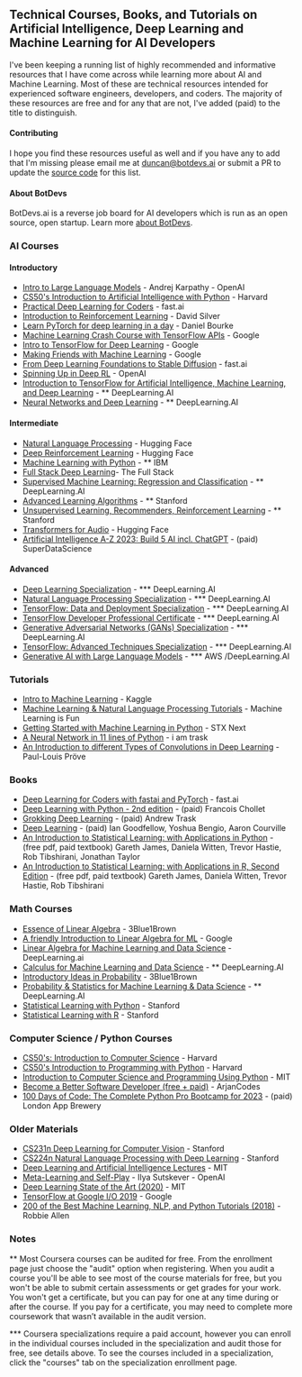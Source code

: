 ## Technical Courses, Books, and Tutorials on Artificial Intelligence, Deep Learning and Machine Learning for AI Developers

I've been keeping a running list of highly recommended and informative resources that I have come across while learning more about AI and Machine Learning. Most of these are technical resources intended for experienced software engineers, developers, and coders. The majority of these resources are free and for any that are not, I've added (paid) to the title to distinguish.

#### Contributing
I hope you find these resources useful as well and if you have any to add that I'm missing please email me at [duncan@botdevs.ai](mailto:duncan@botdevs.ai) or submit a PR to update the [source code](https://github.com/duncantmiller/ai-developer-resources/blob/main/README.md) for this list.

#### About BotDevs
BotDevs.ai is a reverse job board for AI developers which is run as an open source, open startup. Learn more [about BotDevs](https://botdevs.ai/about).

### AI Courses
#### Introductory
- [Intro to Large Language Models](https://youtu.be/zjkBMFhNj_g) - Andrej Karpathy - OpenAI
- [CS50's Introduction to Artificial Intelligence with Python](https://www.edx.org/learn/artificial-intelligence/harvard-university-cs50-s-introduction-to-artificial-intelligence-with-python) - Harvard
- [Practical Deep Learning for Coders](https://youtube.com/playlist?list=PLfYUBJiXbdtSvpQjSnJJ_PmDQB_VyT5iU) - fast.ai
- [Introduction to Reinforcement Learning](https://www.youtube.com/playlist?list=PLSVEhWrZWDHQTBmWZufjxpw3s8sveJtnJ) - David Silver
- [Learn PyTorch for deep learning in a day](https://www.youtube.com/watch?v=Z_ikDlimN6A) - Daniel Bourke
- [Machine Learning Crash Course with TensorFlow APIs](https://developers.google.com/machine-learning/crash-course) - Google
- [Intro to TensorFlow for Deep Learning](https://www.udacity.com/course/intro-to-tensorflow-for-deep-learning--ud187) - Google
- [Making Friends with Machine Learning](https://www.youtube.com/watch?v=1vkb7BCMQd0) - Google
- [From Deep Learning Foundations to Stable Diffusion](https://course.fast.ai/Lessons/part2.html) - fast.ai
- [Spinning Up in Deep RL](https://spinningup.openai.com/en/latest/) - OpenAI
- [Introduction to TensorFlow for Artificial Intelligence, Machine Learning, and Deep Learning](https://www.coursera.org/learn/introduction-tensorflow) - ** DeepLearning.AI
- [Neural Networks and Deep Learning](https://www.coursera.org/learn/neural-networks-deep-learning) - ** DeepLearning.AI

#### Intermediate
- [Natural Language Processing](https://huggingface.co/learn/nlp-course/chapter1/1) - Hugging Face
- [Deep Reinforcement Learning](https://huggingface.co/learn/deep-rl-course/unit0/introduction) - Hugging Face
- [Machine Learning with Python](https://www.coursera.org/learn/machine-learning-with-python) - ** IBM
- [Full Stack Deep Learning](https://fullstackdeeplearning.com/course/)- The Full Stack
- [Supervised Machine Learning: Regression and Classification](https://www.coursera.org/learn/machine-learning) - ** DeepLearning.AI
- [Advanced Learning Algorithms](https://www.coursera.org/learn/advanced-learning-algorithms) - ** Stanford
- [Unsupervised Learning, Recommenders, Reinforcement Learning](https://www.coursera.org/learn/unsupervised-learning-recommenders-reinforcement-learning) - ** Stanford
- [Transformers for Audio](https://huggingface.co/learn/audio-course/chapter0/introduction) - Hugging Face
- [Artificial Intelligence A-Z 2023: Build 5 AI incl. ChatGPT](https://www.udemy.com/course/artificial-intelligence-az/) - (paid) SuperDataScience

#### Advanced
- [Deep Learning Specialization](https://www.deeplearning.ai/courses/deep-learning-specialization/) - *** DeepLearning.AI
- [Natural Language Processing Specialization](https://www.deeplearning.ai/courses/natural-language-processing-specialization/) - *** DeepLearning.AI
- [TensorFlow: Data and Deployment Specialization](https://www.deeplearning.ai/courses/tensorflow-data-and-deployment-specialization/) - *** DeepLearning.AI
- [TensorFlow Developer Professional Certificate](https://www.deeplearning.ai/courses/tensorflow-developer-professional-certificate/) - *** DeepLearning.AI
- [Generative Adversarial Networks (GANs) Specialization](https://www.deeplearning.ai/courses/generative-adversarial-networks-gans-specialization/) - *** DeepLearning.AI
- [TensorFlow: Advanced Techniques Specialization](https://www.deeplearning.ai/courses/tensorflow-advanced-techniques-specialization/) - *** DeepLearning.AI
- [Generative AI with Large Language Models](https://www.deeplearning.ai/courses/generative-ai-with-llms/) - *** AWS /DeepLearning.AI

### Tutorials
- [Intro to Machine Learning](https://www.kaggle.com/learn/intro-to-machine-learning) - Kaggle
- [Machine Learning & Natural Language Processing Tutorials](https://www.machinelearningisfun.com/) - Machine Learning is Fun
- [Getting Started with Machine Learning in Python](https://www.stxnext.com/blog/getting-started-machine-learning-python/) - STX Next
- [A Neural Network in 11 lines of Python](https://iamtrask.github.io/2015/07/12/basic-python-network/) - i am trask
- [An Introduction to different Types of Convolutions in Deep Learning](https://towardsdatascience.com/types-of-convolutions-in-deep-learning-717013397f4d) - Paul-Louis Pröve


### Books
- [Deep Learning for Coders with fastai and PyTorch](https://github.com/fastai/fastbook) - fast.ai
- [Deep Learning with Python - 2nd edition](https://www.amazon.com/gp/product/1617296864/) - (paid) Francois Chollet
- [Grokking Deep Learning](https://www.amazon.com/gp/product/1617293709) - (paid) Andrew Trask
- [Deep Learning](https://www.amazon.com/gp/product/0262035618) - (paid) Ian Goodfellow, Yoshua Bengio, Aaron Courville
- [An Introduction to Statistical Learning: with Applications in Python](https://www.statlearning.com/) - (free pdf, paid textbook) Gareth James, Daniela Witten, Trevor Hastie, Rob Tibshirani, Jonathan Taylor
- [An Introduction to Statistical Learning: with Applications in R, Second Edition](https://www.statlearning.com/) - (free pdf, paid textbook) Gareth James, Daniela Witten, Trevor Hastie, Rob Tibshirani

### Math Courses
- [Essence of Linear Algebra](https://www.3blue1brown.com/topics/linear-algebra) - 3Blue1Brown
- [A friendly Introduction to Linear Algebra for ML](https://youtu.be/LlKAna21fLE?si=WjFCOJajjSW94jKN) - Google
- [Linear Algebra for Machine Learning and Data Science](https://www.coursera.org/learn/machine-learning-linear-algebra) - DeepLearning.ai
- [Calculus for Machine Learning and Data Science](https://www.coursera.org/learn/machine-learning-calculus) - ** DeepLearning.AI
- [Introductory Ideas in Probability](https://www.3blue1brown.com/topics/probability) - 3Blue1Brown
- [Probability & Statistics for Machine Learning & Data Science](https://www.coursera.org/learn/machine-learning-probability-and-statistics) - ** DeepLearning.AI
- [Statistical Learning with Python](https://www.edx.org/learn/data-analysis-statistics/stanford-university-statistical-learning-with-python) - Stanford
- [Statistical Learning with R](https://www.edx.org/learn/statistics/stanford-university-statistical-learning) - Stanford

### Computer Science / Python Courses
- [CS50's: Introduction to Computer Science](https://www.edx.org/learn/computer-science/harvard-university-cs50-s-introduction-to-computer-science) - Harvard
- [CS50's Introduction to Programming with Python](https://www.edx.org/learn/python/harvard-university-cs50-s-introduction-to-programming-with-python) - Harvard
- [Introduction to Computer Science and Programming Using Python](https://www.edx.org/learn/computer-science/massachusetts-institute-of-technology-introduction-to-computer-science-and-programming-using-python) - MIT
- [Become a Better Software Developer (free + paid)](https://www.youtube.com/@ArjanCodes) - ArjanCodes
- [100 Days of Code: The Complete Python Pro Bootcamp for 2023](https://www.udemy.com/course/100-days-of-code/) - (paid) London App Brewery

### Older Materials
- [CS231n Deep Learning for Computer Vision](https://www.youtube.com/playlist?list=PLoROMvodv4rMFqRtEuo6SGjY4XbRIVRd4) - Stanford
- [CS224n Natural Language Processing with Deep Learning](https://www.youtube.com/playlist?list=PLoROMvodv4rMFqRtEuo6SGjY4XbRIVRd4) - Stanford
- [Deep Learning and Artificial Intelligence Lectures](https://deeplearning.mit.edu/) - MIT
- [Meta-Learning and Self-Play](https://www.youtube.com/watch?v=9EN_HoEk3KY&amp;ab_channel=LexFridman) - Ilya Sutskever - OpenAI
- [Deep Learning State of the Art (2020)](https://www.youtube.com/watch?v=0VH1Lim8gL8) - MIT
- [TensorFlow at Google I/O 2019](https://youtube.com/playlist?list=PLQY2H8rRoyvy2_vtWvCpQWM9GJXNTa5rV&amp;si=dIAcx-Ct4TGlcdcU) - Google
- [200 of the Best Machine Learning, NLP, and Python Tutorials (2018)](https://medium.com/machine-learning-in-practice/over-200-of-the-best-machine-learning-nlp-and-python-tutorials-2018-edition-dd8cf53cb7dc) - Robbie Allen

### Notes
** Most Coursera courses can be audited for free. From the enrollment page just choose the "audit" option when registering. When you audit a course you'll be able to see most of the course materials for free, but you won't be able to submit certain assessments or get grades for your work. You won't get a certificate, but you can pay for one at any time during or after the course. If you pay for a certificate, you may need to complete more coursework that wasn’t available in the audit version.

*** Coursera specializations require a paid account, however you can enroll in the individual courses included in the specialization and audit those for free, see details above. To see the courses included in a specialization, click the "courses" tab on the specialization enrollment page.
